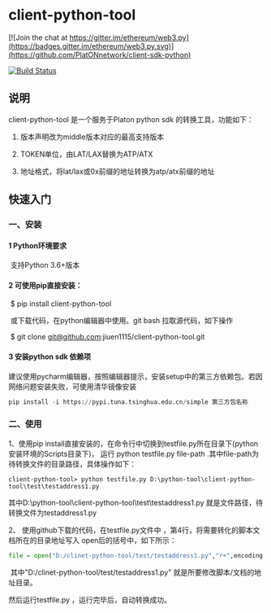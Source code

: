 



# client-python-tool

[![Join the chat at https://gitter.im/ethereum/web3.py](https://badges.gitter.im/ethereum/web3.py.svg)](https://github.com/PlatONnetwork/client-sdk-python)

[![Build Status](https://circleci.com/gh/ethereum/web3.py.svg?style=shield)](https://github.com/PlatONnetwork/client-sdk-python)

## 说明

client-python-tool 是一个服务于Platon python sdk 的转换工具，功能如下：

1. 版本声明改为middle版本对应的最高支持版本

2. TOKEN单位，由LAT/LAX替换为ATP/ATX

3. 地址格式，将lat/lax或0x前缀的地址转换为atp/atx前缀的地址

## 快速入门

### 一、安装

#### **1** Python环境要求

​     支持Python 3.6+版本

#### **2** 可使用pip直接安装：

​    $ pip install client-python-tool

​    或下载代码，在python编辑器中使用。git bash 拉取源代码，如下操作

​    $ git clone git@github.com:jiuen1115/client-python-tool.git

#### **3** 安装python sdk 依赖项

​    建议使用pycharm编辑器，按照编辑器提示，安装setup中的第三方依赖包。若因网络问题安装失败，可使用清华镜像安装   

```python
pip install -i https://pypi.tuna.tsinghua.edu.cn/simple 第三方包名称
```

### 二、使用      

1、使用pip install直接安装的，在命令行中切换到testfile.py所在目录下(python安装环境的Scripts目录下)，
运行 python testfile.py file-path  .其中file-path为待转换文件的目录路径，具体操作如下：      
```
client-python-tool> python testfile.py D:\python-tool\client-python-tool\test\testaddress1.py
```

其中D:\python-tool\client-python-tool\test\testaddress1.py 就是文件路径，待转换文件为testaddress1.py 

2、 使用github下载的代码，在testfile.py文件中 ，第4行，将需要转化的脚本文档所在的目录地址写入 open后的括号中，如下所示：

```python
file = open("D:/clinet-python-tool/test/testaddress1.py","r+",encoding = 'utf-8')
```

​       其中"D:/clinet-python-tool/test/testaddress1.py" 就是所要修改脚本/文档的地址目录。

然后运行testfile.py ，运行完毕后，自动转换成功。

